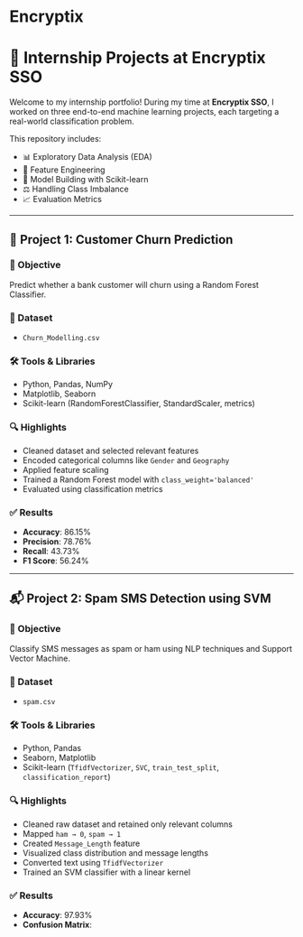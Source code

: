 # Encryptix

# 🔐 Internship Projects at Encryptix SSO

Welcome to my internship portfolio! During my time at **Encryptix SSO**, I worked on three end-to-end machine learning projects, each targeting a real-world classification problem.

This repository includes:
- 📊 Exploratory Data Analysis (EDA)
- 🧠 Feature Engineering
- 🤖 Model Building with Scikit-learn
- ⚖️ Handling Class Imbalance
- 📈 Evaluation Metrics

---

## 🧠 Project 1: Customer Churn Prediction

### 📌 Objective
Predict whether a bank customer will churn using a Random Forest Classifier.

### 📁 Dataset
- `Churn_Modelling.csv`

### 🛠️ Tools & Libraries
- Python, Pandas, NumPy  
- Matplotlib, Seaborn  
- Scikit-learn (RandomForestClassifier, StandardScaler, metrics)

### 🔍 Highlights
- Cleaned dataset and selected relevant features
- Encoded categorical columns like `Gender` and `Geography`
- Applied feature scaling
- Trained a Random Forest model with `class_weight='balanced'`
- Evaluated using classification metrics

### ✅ Results
- **Accuracy**: 86.15%  
- **Precision**: 78.76%  
- **Recall**: 43.73%  
- **F1 Score**: 56.24%

---

## 📬 Project 2: Spam SMS Detection using SVM

### 📌 Objective
Classify SMS messages as spam or ham using NLP techniques and Support Vector Machine.

### 📁 Dataset
- `spam.csv`

### 🛠️ Tools & Libraries
- Python, Pandas  
- Seaborn, Matplotlib  
- Scikit-learn (`TfidfVectorizer`, `SVC`, `train_test_split`, `classification_report`)

### 🔍 Highlights
- Cleaned raw dataset and retained only relevant columns
- Mapped `ham → 0`, `spam → 1`
- Created `Message_Length` feature
- Visualized class distribution and message lengths
- Converted text using `TfidfVectorizer`
- Trained an SVM classifier with a linear kernel

### ✅ Results
- **Accuracy**: 97.93%  
- **Confusion Matrix**:
